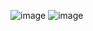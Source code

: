 ![image](https://github.com/user-attachments/assets/f6208284-c704-41a0-aa65-e62966853586)
![image](https://github.com/user-attachments/assets/534aad3f-5c82-466e-b447-33901b107d0a)

